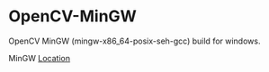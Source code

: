 # OpenCV-MinGW
OpenCV MinGW (mingw-x86_64-posix-seh-gcc) build for windows.

MinGW [Location](https://github.com/brechtsanders/winlibs_mingw/releases/download/12.2.0-15.0.7-10.0.0-ucrt-r4/winlibs-x86_64-posix-seh-gcc-12.2.0-llvm-15.0.7-mingw-w64ucrt-10.0.0-r4.7z)

